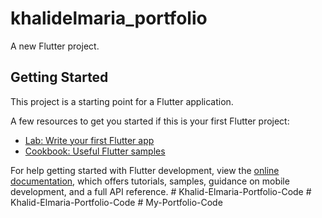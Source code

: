 # khalidelmaria_portfolio

A new Flutter project.

## Getting Started

This project is a starting point for a Flutter application.

A few resources to get you started if this is your first Flutter project:

- [Lab: Write your first Flutter app](https://docs.flutter.dev/get-started/codelab)
- [Cookbook: Useful Flutter samples](https://docs.flutter.dev/cookbook)

For help getting started with Flutter development, view the
[online documentation](https://docs.flutter.dev/), which offers tutorials,
samples, guidance on mobile development, and a full API reference.
#   K h a l i d - E l m a r i a - P o r t f o l i o - C o d e  
 #   K h a l i d - E l m a r i a - P o r t f o l i o - C o d e  
 #   M y - P o r t f o l i o - C o d e  
 